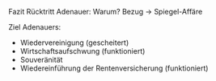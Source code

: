 Fazit
Rücktritt Adenauer:
Warum? Bezug -> Spiegel-Affäre

Ziel Adenauers:
- Wiedervereinigung (gescheitert)
- Wirtschaftsaufschwung (funktioniert)
- Souveränität
- Wiedereinführung der Rentenversicherung (funktioniert)

